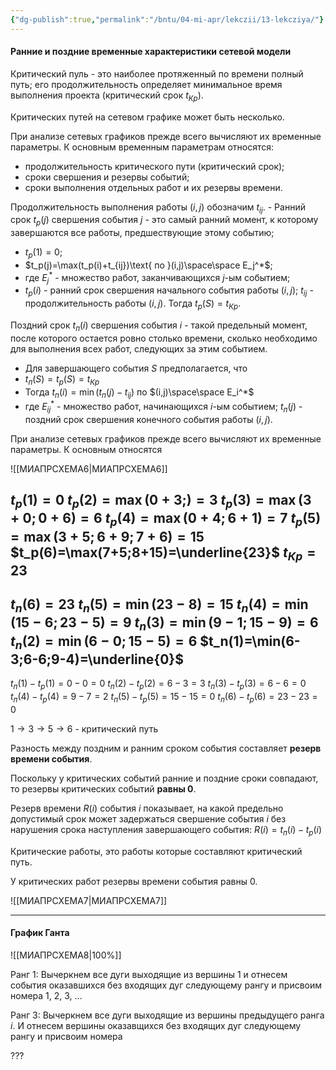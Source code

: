 ```yaml
---
{"dg-publish":true,"permalink":"/bntu/04-mi-apr/lekczii/13-lekcziya/"}
---
```


#### Ранние и поздние временные характеристики сетевой модели

Критический пуль - это наиболее протяженный по времени полный путь; его продолжительность определяет минимальное время выполнения проекта (критический срок $t_{Кр}$).

Критических путей на сетевом графике может быть несколько.

При анализе сетевых графиков прежде всего вычисляют их временные параметры. К основным временным параметрам относятся:
- продолжительность критического пути (критический срок);
- сроки свершения и резервы событий;
- сроки выполнения отдельных работ и их резервы времени.

Продолжительность выполнения работы $(i,j)$ обозначим $t_{ij}$.
	- Ранний срок $t_p(j)$ свершения события $j$ - это самый ранний момент, к которому завершаются все работы, предшествующие этому событию;
- $t_p(1)=0$;
- $t_p(j)=\max(t_p(i)+t_{ij})\text{ по }(i,j)\space\space E_j^*$;
- где $E_j^*$ - множество работ, заканчивающихся $j$-ым событием;
- $t_p(i)$ - ранний срок свершения начального события работы $(i,j)$; $t_{ij}$ - продолжительность работы $(i,j)$. Тогда $t_p(S)=t_{Кр}$.

Поздний срок $t_п(i)$ свершения события $i$ - такой предельный момент, после которого остается ровно столько времени, сколько необходимо для выполнения всех работ, следующих за этим событием.
- Для завершающего события $S$ предполагается, что
- $t_п(S) = t_р(S)=t_{Кр}$
- Тогда $t_п(i)=\min(t_п(j)-t_{ij})$ по $(i,j)\space\space E_i^*$
- где $E_{ij}^*$ - множество работ, начинающихся $i$-ым событием; $t_п(j)$ - поздний срок свершения конечного события работы $(i,j)$.


При анализе сетевых графиков прежде всего вычисляют их временные параметры. К основным относятся

![[МИАПРСХЕМА6\|МИАПРСХЕМА6]]

$t_p(1)=0$
$t_p(2)=\max(0+3;)=3$
$t_p(3)=\max(3+0;0+6)=6$
$t_p(4)=\max(0+4;6+1)=7$
$t_p(5)=\max(3+5;6+9;7+6)=15$
$t_p(6)=\max(7+5;8+15)=\underline{23}$
$t_{Кр}=23$
---
$t_n(6)=23$
$t_n(5)=\min(23-8)=15$
$t_n(4)=\min(15-6;23-5)=9$
$t_n(3)=\min(9-1;15-9)=6$
$t_n(2)=\min(6-0;15-5)=6$
$t_n(1)=\min(6-3;6-6;9-4)=\underline{0}$
---
$t_п(1)-t_р(1)=0-0=0$
$t_п(2)-t_р(2)=6-3=3$
$t_п(3)-t_р(3)=6-6=0$
$t_п(4)-t_р(4)=9-7=2$
$t_п(5)-t_р(5)=15-15=0$
$t_п(6)-t_р(6)=23-23=0$

$1\to3\to5\to6$ - критический путь

Разность между поздним и ранним сроком события составляет **резерв времени события**.

Поскольку у критических событий ранние и поздние сроки совпадают, то резервы критических событий **равны 0**.

Резерв времени $R(i)$ события $i$ показывает, на какой предельно допустимый срок может задержаться свершение события $i$ без нарушения срока наступления завершающего события: $R(i)=t_п(i)-t_р(i)$

Критические работы, это работы которые составляют критический путь.

У критических работ резервы времени события равны 0.

![[МИАПРСХЕМА7\|МИАПРСХЕМА7]]

---
#### График Ганта

![[МИАПРСХЕМА8\|100%]]



Ранг 1: Вычеркнем все дуги выходящие из вершины 1 и отнесем события оказавшихся без входящих дуг следующему рангу и присвоим номера 1, 2, 3, ...

Ранг 3: Вычеркнем все дуги выходящие из вершины предыдущего ранга $i$. И отнесем вершины оказавщихся без входящих дуг следующему рангу и присвоим номера

???